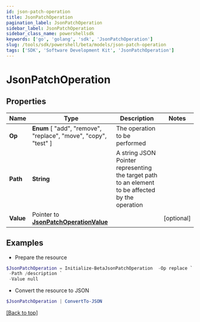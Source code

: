 ```yaml
---
id: json-patch-operation
title: JsonPatchOperation
pagination_label: JsonPatchOperation
sidebar_label: JsonPatchOperation
sidebar_class_name: powershellsdk
keywords: ['go', 'golang', 'sdk', 'JsonPatchOperation'] 
slug: /tools/sdk/powershell/beta/models/json-patch-operation
tags: ['SDK', 'Software Development Kit', 'JsonPatchOperation']
---
```



# JsonPatchOperation

## Properties

Name | Type | Description | Notes
------------ | ------------- | ------------- | -------------
**Op** |   **Enum** [  "add",    "remove",    "replace",    "move",    "copy",    "test" ] | The operation to be performed | 
**Path** |  **String** | A string JSON Pointer representing the target path to an element to be affected by the operation | 
**Value** |  Pointer to [**JsonPatchOperationValue**](json-patch-operation-value) |  | [optional] 

## Examples

- Prepare the resource
```powershell
$JsonPatchOperation = Initialize-BetaJsonPatchOperation  -Op replace `
 -Path /description `
 -Value null
```

- Convert the resource to JSON
```powershell
$JsonPatchOperation | ConvertTo-JSON
```


[[Back to top]](#) 

